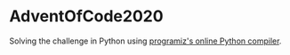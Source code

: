 # AdventOfCode2020
Solving the challenge in Python using [programiz's online Python compiler](https://www.programiz.com/python-programming/online-compiler/).
